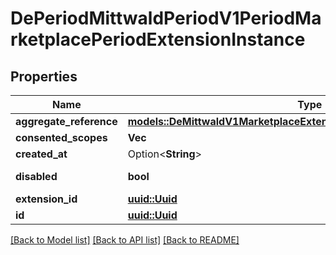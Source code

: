 # DePeriodMittwaldPeriodV1PeriodMarketplacePeriodExtensionInstance

## Properties

Name | Type | Description | Notes
------------ | ------------- | ------------- | -------------
**aggregate_reference** | [**models::DeMittwaldV1MarketplaceExtensionInstanceAggregateReference**](de_mittwald_v1_marketplace_ExtensionInstance_aggregateReference.md) |  | 
**consented_scopes** | **Vec<String>** |  | 
**created_at** | Option<**String**> |  | [optional]
**disabled** | **bool** |  | [default to false]
**extension_id** | [**uuid::Uuid**](uuid::Uuid.md) |  | 
**id** | [**uuid::Uuid**](uuid::Uuid.md) |  | 

[[Back to Model list]](../README.md#documentation-for-models) [[Back to API list]](../README.md#documentation-for-api-endpoints) [[Back to README]](../README.md)


